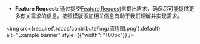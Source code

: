 - **Feature Request:**
通过提交[Feature Request](https://github.com/vikadata/vikadata/issues/new?assignees=&labels=type%2Ffeature&template=feature_request.md&title=feat%3A+As+a+user%2C+I+want+to+...%2C+so+that+...)来提出需求，确保尽可能提供更多有关需求的信息。按照模版添加相关信息有助于我们理解并实现需求。

<img
  src={require('./docs/contribute/img/流程图.png').default}
  alt="Example banner"
  style={{"width": "100px"}}
/>